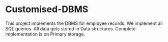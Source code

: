 # Customised-DBMS
This project implements the DBMS for employee records.  We implement all SQL queries.  All data gets stored in Data structures.  Complete implementation is on Primary storage. 
